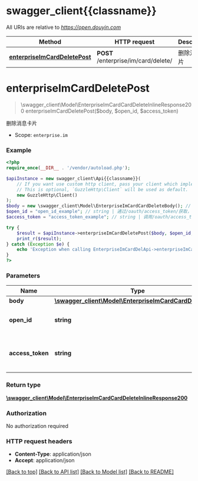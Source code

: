 # swagger_client{{classname}}

All URIs are relative to *https://open.douyin.com*

Method | HTTP request | Description
------------- | ------------- | -------------
[**enterpriseImCardDeletePost**](EnterpriseImCardDelApi.md#enterpriseImCardDeletePost) | **POST** /enterprise/im/card/delete/ | 删除消息卡片

# **enterpriseImCardDeletePost**
> \swagger_client\Model\EnterpriseImCardCardDeleteInlineResponse200 enterpriseImCardDeletePost($body, $open_id, $access_token)

删除消息卡片

* Scope: `enterprise.im`

### Example
```php
<?php
require_once(__DIR__ . '/vendor/autoload.php');

$apiInstance = new swagger_client\Api{{classname}}(
    // If you want use custom http client, pass your client which implements `GuzzleHttp\ClientInterface`.
    // This is optional, `GuzzleHttp\Client` will be used as default.
    new GuzzleHttp\Client()
);
$body = new \swagger_client\Model\EnterpriseImCardCardDeleteBody(); // \swagger_client\Model\EnterpriseImCardCardDeleteBody | 
$open_id = "open_id_example"; // string | 通过/oauth/access_token/获取，用户唯一标志
$access_token = "access_token_example"; // string | 调用/oauth/access_token/生成的token，此token需要用户授权。

try {
    $result = $apiInstance->enterpriseImCardDeletePost($body, $open_id, $access_token);
    print_r($result);
} catch (Exception $e) {
    echo 'Exception when calling EnterpriseImCardDelApi->enterpriseImCardDeletePost: ', $e->getMessage(), PHP_EOL;
}
?>
```

### Parameters

Name | Type | Description  | Notes
------------- | ------------- | ------------- | -------------
 **body** | [**\swagger_client\Model\EnterpriseImCardCardDeleteBody**](../Model/EnterpriseImCardCardDeleteBody.md)|  |
 **open_id** | **string**| 通过/oauth/access_token/获取，用户唯一标志 |
 **access_token** | **string**| 调用/oauth/access_token/生成的token，此token需要用户授权。 |

### Return type

[**\swagger_client\Model\EnterpriseImCardCardDeleteInlineResponse200**](../Model/EnterpriseImCardCardDeleteInlineResponse200.md)

### Authorization

No authorization required

### HTTP request headers

 - **Content-Type**: application/json
 - **Accept**: application/json

[[Back to top]](#) [[Back to API list]](../../README.md#documentation-for-api-endpoints) [[Back to Model list]](../../README.md#documentation-for-models) [[Back to README]](../../README.md)

